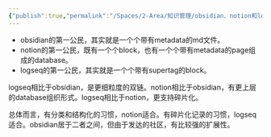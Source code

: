 ```yaml
---
{"publish":true,"permalink":"/Spaces/2-Area/知识管理/obsidian、notion和logseq的异同分析及软件选用.md","title":"obsidian、notion和logseq的异同分析及软件选用","created":"2023-02-18","modified":"2023-03-14","cssclasses":""}
---
```



- obsidian的第一公民，其实就是一个个带有metadata的md文件。
- notion的第一公民，既有一个个block，也有一个个带有metadata的page组成的database。
- logseq的第一公民，其实就是一个个带有supertag的block。

logseq相比于obsidian，是更细粒度的双链。notion相比于obsidian，有更上层的database组织形式。logseq相比于notion，更支持碎片化。

总体而言，有分类和结构化的习惯，notion适合。有碎片化记录的习惯，logseq适合。obsidian居于二者之间，但由于发达的社区，有比较强的扩展性。